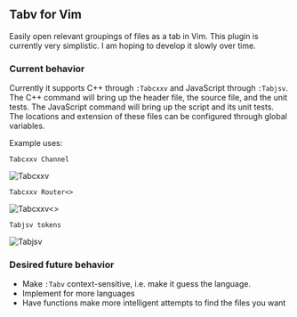 ## Tabv for Vim

Easily open relevant groupings of files as a tab in Vim. This plugin is
currently very simplistic. I am hoping to develop it slowly over time.

### Current behavior
Currently it supports C++ through `:Tabcxxv` and JavaScript through `:Tabjsv`.
The C++ command will bring up the header file, the source file, and the unit
tests. The JavaScript command will bring up the script and its unit tests. The
locations and extension of these files can be configured through global
variables.

Example uses:

    Tabcxxv Channel

![Tabcxxv](http://imgur.com/vOyeKyD)

    Tabcxxv Router<>

![Tabcxxv<>](http://imgur.com/7eR41hi)

    Tabjsv tokens

![Tabjsv](http://imgur.com/sOqu4Nx)

### Desired future behavior
+ Make `:Tabv` context-sensitive, i.e. make it guess the language.
+ Implement for more languages
+ Have functions make more intelligent attempts to find the files you want
